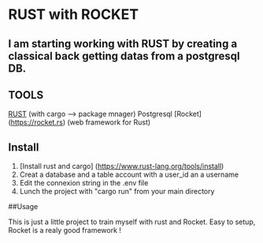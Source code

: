 # RUST with ROCKET 

## I am starting working with RUST by creating a classical back getting datas from a postgresql DB.

## TOOLS

[RUST](https://www.rust-lang.org) (with cargo --> package mnager)
Postgresql
[Rocket] (https://rocket.rs) (web framework for Rust)

## Install

1. [Install rust and cargo] (https://www.rust-lang.org/tools/install)
2. Creat a database and a table account with a user_id an a username
3. Edit the connexion string in the .env file
4. Lunch the project with "cargo run" from your main directory

##Usage

This is just a little project to train myself with rust and Rocket. Easy to setup, Rocket is a realy good framework !